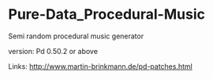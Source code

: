 # Pure-Data_Procedural-Music
Semi random procedural music generator

version: Pd 0.50.2 or above


Links: http://www.martin-brinkmann.de/pd-patches.html